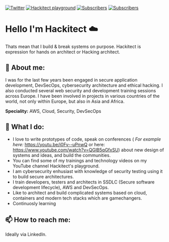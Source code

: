 [![Twitter](https://img.shields.io/twitter/follow/sottlmarek?color=green&logo=twitter&style=for-the-badge)](https://twitter.com/intent/follow?original_referer=https://github.com/sottlmarek&screen_name=sottlmarek) [![Hackitect playground](https://img.shields.io/youtube/channel/views/UCy0S_HftNM7Fy0ksEOUHc-Q?color=green&label=Hackitects%20playground&style=for-the-badge)](https://www.youtube.com/channel/UCy0S_HftNM7Fy0ksEOUHc-Q) [![Subscribers ](https://img.shields.io/youtube/channel/subscribers/UCy0S_HftNM7Fy0ksEOUHc-Q?color=green&logo=youtube&style=for-the-badge)](https://www.youtube.com/channel/UCy0S_HftNM7Fy0ksEOUHc-Q) [![Subscribers ](https://img.shields.io/badge/LinkedIn-0077B5?style=for-the-badge&logo=linkedin&logoColor=white)](https://www.linkedin.com/in/mareksottl/)

# Hello I'm Hackitect :cloud:

Thats mean that I build & break systems on purpose. Hackitect is expression for hands on architect or Hacking architect. 

## :man: About me: 

I was for the last few years been engaged in secure application development, DevSecOps, cybersecurity architecture and ethical hacking. I also conducted several web security and development training sessions across Europe. I have been involved in projects in various countries of the world, not only within Europe, but also in Asia and Africa. 

**Speciality:** AWS, Cloud, Security, DevSecOps

## :wave: What I do: 

* I love to write prototypes of code, speak on conferences ( _For example here:_ https://youtu.be/i0Fv--uPnwQ or here: https://www.youtube.com/watch?v=QGlB5qGfxSU) about new design of systems and ideas, and build the communities. 
* You can find some of my trainings and technology videos on my YouTube channel Hackitect's playground.
* I am cybersecurity enhusiast with knowledge of security testing using it to build secure architectures. 
* I train developers, testers and architects in SSDLC (Secure software development lifecycle), AWS and DevSecOps. 
* Like to architect and build complicated systems based on cloud, containers and modern tech stacks which are gamechangers. 
* Continuosly learning

## 📫 How to reach me: 

Ideally via LinkedIn. 
